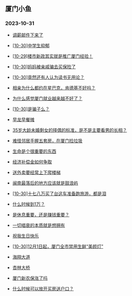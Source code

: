 ## 厦门小鱼 
### 2023-10-31

+ [调薪邮件下来了](http://bbs.xmfish.com/read-htm-tid-18097386.html)

+ [[10-30]中学生抑郁](http://bbs.xmfish.com/read-htm-tid-18097192.html)

+ [[10-29]楼市新政其实就是推广厦门经验！](http://bbs.xmfish.com/read-htm-tid-18097176.html)

+ [[10-30]妈妈被亲戚骗去买保险了](http://bbs.xmfish.com/read-htm-tid-18097352.html)

+ [[10-30]竟然还有人认为读书无用论？](http://bbs.xmfish.com/read-htm-tid-18097400.html)

+ [相亲为什么都约在星巴克，肯德基不好吗？](http://bbs.xmfish.com/read-htm-tid-18097399.html)

+ [为什么感觉厦门就业越来越不好了？](http://bbs.xmfish.com/read-htm-tid-18097398.html)

+ [[10-30]是骗子么？](http://bbs.xmfish.com/read-htm-tid-18097254.html)

+ [早龙早餐摊](http://bbs.xmfish.com/read-htm-tid-18097185.html)

+ [35岁大龄未婚剩女的择偶的标准，是不是主要看男的长相？](http://bbs.xmfish.com/read-htm-tid-18097407.html)

+ [难怪邻居手握五套房，在厦门捡垃圾](http://bbs.xmfish.com/read-htm-tid-18097521.html)

+ [生命是个很重要的东西](http://bbs.xmfish.com/read-htm-tid-18097253.html)

+ [经济补偿金如何争取](http://bbs.xmfish.com/read-htm-tid-18097506.html)

+ [送外卖要经常上下爬楼梯](http://bbs.xmfish.com/read-htm-tid-18097391.html)

+ [闽南最落后的地方应该就是鼓浪屿](http://bbs.xmfish.com/read-htm-tid-18097453.html)

+ [[10-30]十七八万买了台这车准备跑旅游，都是泪](http://bbs.xmfish.com/read-htm-tid-18097627.html)

+ [什么时候到1万？](http://bbs.xmfish.com/read-htm-tid-18097603.html)

+ [是休息重要，还是赚钱重要？](http://bbs.xmfish.com/read-htm-tid-18097572.html)

+ [一切唱衰的本质就是想拥有](http://bbs.xmfish.com/read-htm-tid-18097525.html)

+ [祝我生日快乐](http://bbs.xmfish.com/read-htm-tid-18097544.html)

+ [[10-30]12月1日起，厦门全市禁用生鲜“美颜灯”](http://bbs.xmfish.com/read-htm-tid-18097438.html)

+ [海翔大道](http://bbs.xmfish.com/read-htm-tid-18097672.html)

+ [杏林大桥](http://bbs.xmfish.com/read-htm-tid-18097694.html)

+ [厦门新农保涨了吗](http://bbs.xmfish.com/read-htm-tid-18097622.html)

+ [什么时候可以放开买房送户口？](http://bbs.xmfish.com/read-htm-tid-18097597.html)

